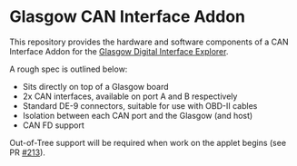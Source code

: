 # Glasgow CAN Interface Addon

This repository provides the hardware and software components of a CAN Interface Addon for the [Glasgow Digital Interface Explorer](https://github.com/GlasgowEmbedded/glasgow).

A rough spec is outlined below:

- Sits directly on top of a Glasgow board
- 2x CAN interfaces, available on port A and B respectively
- Standard DE-9 connectors, suitable for use with OBD-II cables
- Isolation between each CAN port and the Glasgow (and host)
- CAN FD support

Out-of-Tree support will be required when work on the applet begins (see PR [#213](https://github.com/GlasgowEmbedded/glasgow/pull/213)).

